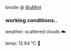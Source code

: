 brodie @ [BluMint](https://www.linkedin.com/company/blumint-io/)

<!--weather_start-->
### working conditions..

weather: scattered clouds ☁️

temp: 12.84 °C 👕

<!--weather_end-->
